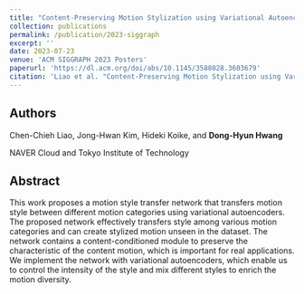 ```yaml
---
title: "Content-Preserving Motion Stylization using Variational Autoencoder"
collection: publications
permalink: /publication/2023-siggraph
excerpt: ''
date: 2023-07-23
venue: 'ACM SIGGRAPH 2023 Posters'
paperurl: 'https://dl.acm.org/doi/abs/10.1145/3588028.3603679'
citation: 'Liao et al. "Content-Preserving Motion Stylization using Variational Autoencoder." ACM SIGGRAPH 2023 Posters.'
---
```

## Authors
Chen-Chieh Liao, Jong-Hwan Kim, Hideki Koike, and **Dong-Hyun Hwang**

NAVER Cloud and Tokyo Institute of Technology

## Abstract
This work proposes a motion style transfer network that transfers motion style between different motion categories using variational autoencoders. The proposed network effectively transfers style among various motion categories and can create stylized motion unseen in the dataset. The network contains a content-conditioned module to preserve the characteristic of the content motion, which is important for real applications. We implement the network with variational autoencoders, which enable us to control the intensity of the style and mix different styles to enrich the motion diversity.